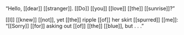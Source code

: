 “Hello, [[dear]] [[stranger]]. [[Do]] [[you]] [[love]] [[the]] [[sunrise]]?”

[[I]] [[knew]] [[not]], yet [[the]] ripple [[of]] her skirt [[spurred]] [[me]]: “[[Sorry]] [[for]] asking out [[of]] [[the]] [[blue]], but . . .”